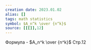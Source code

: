 ```yaml
---
creation date: 2023.01.02
alias: []
tags: math statistics 
symbol: $A_n^k \over {n^k}$
source: [[[]],12]
---
```

Формула - $A_n^k \over {n^k}$
Стр.12